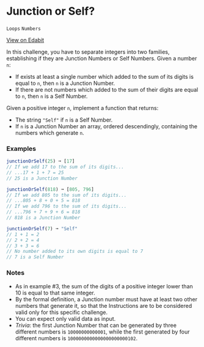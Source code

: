 # Junction or Self?

`Loops` `Numbers`

[View on Edabit](https://edabit.com/challenge/dpc8d3knJRf2aBkif)

In this challenge, you have to separate integers into two families, establishing if they are Junction Numbers or Self Numbers. Given a number `n`:

- If exists at least a single number which added to the sum of its digits is equal to `n`, then `n` is a Junction Number.
- If there are not numbers which added to the sum of their digits are equal to `n`, then `n` is a Self Number.

Given a positive integer `n`, implement a function that returns:

- The string `"Self"` if `n` is a Self Number.
- If `n` is a Junction Number an array, ordered descendingly, containing the numbers which generate `n`.

### Examples

```js
junctionOrSelf(25) ➞ [17]
// If we add 17 to the sum of its digits...
// ...17 + 1 + 7 = 25
// 25 is a Junction Number

junctionOrSelf(818) ➞ [805, 796]
// If we add 805 to the sum of its digits...
// ...805 + 8 + 0 + 5 = 818
// If we add 796 to the sum of its digits...
// ...796 + 7 + 9 + 6 = 818
// 818 is a Junction Number

junctionOrSelf(7) ➞ "Self"
// 1 + 1 = 2
// 2 + 2 = 4
// 3 + 3 = 6
// No number added to its own digits is equal to 7
// 7 is a Self Number
```

### Notes

- As in example #3, the sum of the digits of a positive integer lower than 10 is equal to that same integer.
- By the formal definition, a Junction number must have at least two other numbers that generate it, so that the Instructions are to be considered valid only for this specific challenge.
- You can expect only valid data as input.
- _Trivia_: the first Junction Number that can be generated by three different numbers is `10000000000001`, while the first generated by four different numbers is `1000000000000000000000102`.
